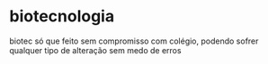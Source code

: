 # biotecnologia
biotec só que feito sem compromisso com colégio, podendo sofrer qualquer tipo de alteração sem medo de erros
